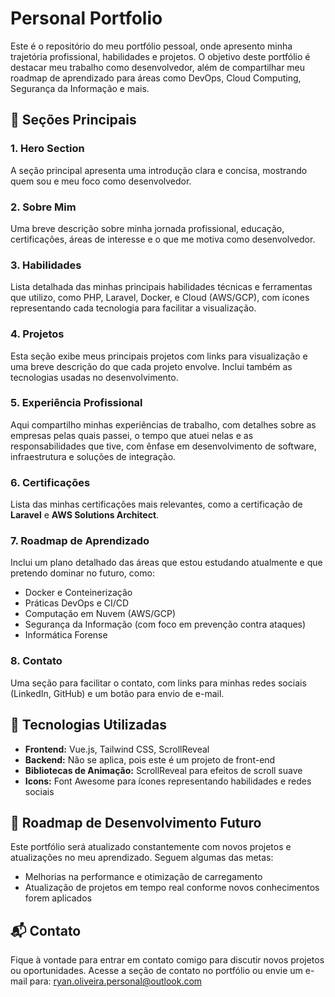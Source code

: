 
# Personal Portfolio

Este é o repositório do meu portfólio pessoal, onde apresento minha trajetória profissional, habilidades e projetos. O objetivo deste portfólio é destacar meu trabalho como desenvolvedor, além de compartilhar meu roadmap de aprendizado para áreas como DevOps, Cloud Computing, Segurança da Informação e mais.

## 🎨 **Seções Principais**

### 1. **Hero Section**
A seção principal apresenta uma introdução clara e concisa, mostrando quem sou e meu foco como desenvolvedor.

### 2. **Sobre Mim**
Uma breve descrição sobre minha jornada profissional, educação, certificações, áreas de interesse e o que me motiva como desenvolvedor.

### 3. **Habilidades**
Lista detalhada das minhas principais habilidades técnicas e ferramentas que utilizo, como PHP, Laravel, Docker, e Cloud (AWS/GCP), com ícones representando cada tecnologia para facilitar a visualização.

### 4. **Projetos**
Esta seção exibe meus principais projetos com links para visualização e uma breve descrição do que cada projeto envolve. Inclui também as tecnologias usadas no desenvolvimento.

### 5. **Experiência Profissional**
Aqui compartilho minhas experiências de trabalho, com detalhes sobre as empresas pelas quais passei, o tempo que atuei nelas e as responsabilidades que tive, com ênfase em desenvolvimento de software, infraestrutura e soluções de integração.

### 6. **Certificações**
Lista das minhas certificações mais relevantes, como a certificação de **Laravel** e **AWS Solutions Architect**.

### 7. **Roadmap de Aprendizado**
Inclui um plano detalhado das áreas que estou estudando atualmente e que pretendo dominar no futuro, como:
- Docker e Conteinerização
- Práticas DevOps e CI/CD
- Computação em Nuvem (AWS/GCP)
- Segurança da Informação (com foco em prevenção contra ataques)
- Informática Forense

### 8. **Contato**
Uma seção para facilitar o contato, com links para minhas redes sociais (LinkedIn, GitHub) e um botão para envio de e-mail.

## 🚀 **Tecnologias Utilizadas**

- **Frontend:** Vue.js, Tailwind CSS, ScrollReveal
- **Backend:** Não se aplica, pois este é um projeto de front-end
- **Bibliotecas de Animação:** ScrollReveal para efeitos de scroll suave
- **Icons:** Font Awesome para ícones representando habilidades e redes sociais

## 🔧 **Roadmap de Desenvolvimento Futuro**
Este portfólio será atualizado constantemente com novos projetos e atualizações no meu aprendizado. Seguem algumas das metas:
- Melhorias na performance e otimização de carregamento
- Atualização de projetos em tempo real conforme novos conhecimentos forem aplicados

## 📬 **Contato**
Fique à vontade para entrar em contato comigo para discutir novos projetos ou oportunidades. Acesse a seção de contato no portfólio ou envie um e-mail para: [ryan.oliveira.personal@outlook.com](mailto:ryan.oliveira.personal@outlook.com)
